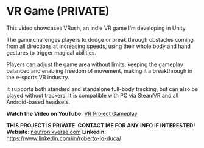 # VR Game (PRIVATE)
This video showcases VRush, an indie VR game I’m developing in Unity.

The game challenges players to dodge or break through obstacles coming from all directions at increasing speeds, using their whole body and hand gestures to trigger magical abilities.

Players can adjust the game area without limits, keeping the gameplay balanced and enabling freedom of movement, making it a breakthrough in the e-sports VR industry.

It supports both standard and standalone full-body tracking, but can also be played without trackers. It is compatible with PC via SteamVR and all Android-based headsets.

**Watch the Video on YouTube:** [VR Project Gameplay](https://youtu.be/Nmwha2BYevU)

**THIS PROJECT IS PRIVATE. CONTACT ME FOR ANY INFO IF INTERESTED!**
**Website**: [neutronixverse.com](https://neutronixverse.com/)
**Linkedin**: https://www.linkedin.com/in/roberto-lo-duca/
